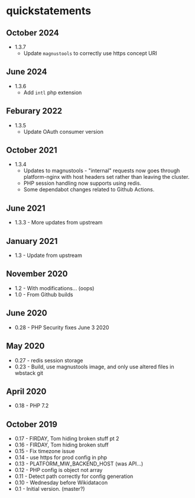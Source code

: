# quickstatements

## October 2024
- 1.3.7
  - Update `magnustools` to correctly use https concept URI

## June 2024
- 1.3.6
  - Add `intl` php extension

## Feburary 2022
- 1.3.5
  - Update OAuth consumer version

## October 2021

- 1.3.4
  - Updates to magnustools - "internal" requests now goes through platform-nginx with host headers set rather than leaving the cluster.
  - PHP session handling now supports using redis.
  - Some dependabot changes related to Github Actions.

## June 2021

- 1.3.3 - More updates from upstream

## January 2021

- 1.3 - Update from upstream

## November 2020

- 1.2 - With modifications... (oops)
- 1.0 - From Github builds

## June 2020

- 0.28 - PHP Security fixes June 3 2020

## May 2020

- 0.27 - redis session storage
- 0.23 - Build, use magnustools image, and only use altered files in wbstack git

## April 2020

- 0.18 - PHP 7.2

## October 2019

- 0.17 - FIRDAY, Tom hiding broken stuff pt 2
- 0.16 - FIRDAY, Tom hiding broken stuff
- 0.15 - Fix timezone issue
- 0.14 - use https for prod config in php
- 0.13 - PLATFORM_MW_BACKEND_HOST (was API...)
- 0.12 - PHP config is object not array
- 0.11 - Detect path correctly for config generation
- 0.10 - Wednesday before Wikidatacon
- 0.1 - Initial version. (master?)
